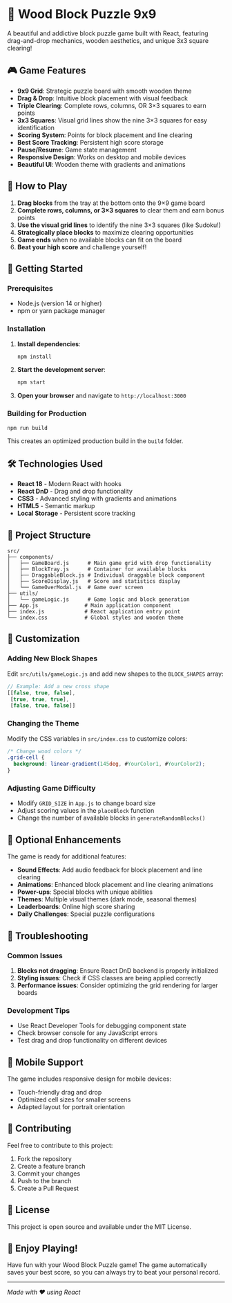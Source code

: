 # 🌳 Wood Block Puzzle 9x9

A beautiful and addictive block puzzle game built with React, featuring drag-and-drop mechanics, wooden aesthetics, and unique 3x3 square clearing!

## 🎮 Game Features

- **9x9 Grid**: Strategic puzzle board with smooth wooden theme
- **Drag & Drop**: Intuitive block placement with visual feedback
- **Triple Clearing**: Complete rows, columns, OR 3×3 squares to earn points
- **3x3 Squares**: Visual grid lines show the nine 3×3 squares for easy identification
- **Scoring System**: Points for block placement and line clearing
- **Best Score Tracking**: Persistent high score storage
- **Pause/Resume**: Game state management
- **Responsive Design**: Works on desktop and mobile devices
- **Beautiful UI**: Wooden theme with gradients and animations

## 🎯 How to Play

1. **Drag blocks** from the tray at the bottom onto the 9×9 game board
2. **Complete rows, columns, or 3×3 squares** to clear them and earn bonus points
3. **Use the visual grid lines** to identify the nine 3×3 squares (like Sudoku!)
4. **Strategically place blocks** to maximize clearing opportunities
5. **Game ends** when no available blocks can fit on the board
6. **Beat your high score** and challenge yourself!

## 🚀 Getting Started

### Prerequisites

- Node.js (version 14 or higher)
- npm or yarn package manager

### Installation

1. **Install dependencies**:
   ```bash
   npm install
   ```

2. **Start the development server**:
   ```bash
   npm start
   ```

3. **Open your browser** and navigate to `http://localhost:3000`

### Building for Production

```bash
npm run build
```

This creates an optimized production build in the `build` folder.

## 🛠️ Technologies Used

- **React 18** - Modern React with hooks
- **React DnD** - Drag and drop functionality
- **CSS3** - Advanced styling with gradients and animations
- **HTML5** - Semantic markup
- **Local Storage** - Persistent score tracking

## 📁 Project Structure

```
src/
├── components/
│   ├── GameBoard.js      # Main game grid with drop functionality
│   ├── BlockTray.js      # Container for available blocks
│   ├── DraggableBlock.js # Individual draggable block component
│   ├── ScoreDisplay.js   # Score and statistics display
│   └── GameOverModal.js  # Game over screen
├── utils/
│   └── gameLogic.js      # Game logic and block generation
├── App.js               # Main application component
├── index.js             # React application entry point
└── index.css            # Global styles and wooden theme
```

## 🎨 Customization

### Adding New Block Shapes

Edit `src/utils/gameLogic.js` and add new shapes to the `BLOCK_SHAPES` array:

```javascript
// Example: Add a new cross shape
[[false, true, false],
 [true, true, true],
 [false, true, false]]
```

### Changing the Theme

Modify the CSS variables in `src/index.css` to customize colors:

```css
/* Change wood colors */
.grid-cell {
  background: linear-gradient(145deg, #YourColor1, #YourColor2);
}
```

### Adjusting Game Difficulty

- Modify `GRID_SIZE` in `App.js` to change board size
- Adjust scoring values in the `placeBlock` function
- Change the number of available blocks in `generateRandomBlocks()`

## 🎵 Optional Enhancements

The game is ready for additional features:

- **Sound Effects**: Add audio feedback for block placement and line clearing
- **Animations**: Enhanced block placement and line clearing animations
- **Power-ups**: Special blocks with unique abilities
- **Themes**: Multiple visual themes (dark mode, seasonal themes)
- **Leaderboards**: Online high score sharing
- **Daily Challenges**: Special puzzle configurations

## 🐛 Troubleshooting

### Common Issues

1. **Blocks not dragging**: Ensure React DnD backend is properly initialized
2. **Styling issues**: Check if CSS classes are being applied correctly
3. **Performance issues**: Consider optimizing the grid rendering for larger boards

### Development Tips

- Use React Developer Tools for debugging component state
- Check browser console for any JavaScript errors
- Test drag and drop functionality on different devices

## 📱 Mobile Support

The game includes responsive design for mobile devices:
- Touch-friendly drag and drop
- Optimized cell sizes for smaller screens
- Adapted layout for portrait orientation

## 🤝 Contributing

Feel free to contribute to this project:

1. Fork the repository
2. Create a feature branch
3. Commit your changes
4. Push to the branch
5. Create a Pull Request

## 📄 License

This project is open source and available under the MIT License.

## 🎉 Enjoy Playing!

Have fun with your Wood Block Puzzle game! The game automatically saves your best score, so you can always try to beat your personal record.

---

*Made with ❤️ using React* 